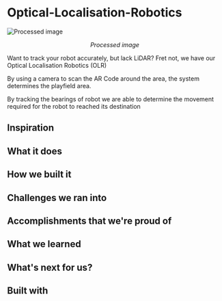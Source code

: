 # Optical-Localisation-Robotics

![Processed image](https://challengepost-s3-challengepost.netdna-ssl.com/photos/production/software_photos/000/592/257/datas/gallery.jpg)

*<p style="text-align: center">Processed image</p>*

Want to track your robot accurately, but lack LiDAR? Fret not, we have our  Optical Localisation Robotics (OLR)

By using a camera to scan the AR Code around the area, the system determines the playfield area.

By tracking the bearings of robot we are able to determine the movement required for the robot to reached its destination

## Inspiration

## What it does

## How we built it

## Challenges we ran into

## Accomplishments that we're proud of

## What we learned

## What's next for us?

## Built with


